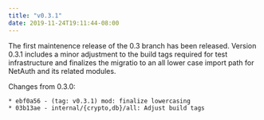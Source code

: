 ```yaml
---
title: "v0.3.1"
date: 2019-11-24T19:11:44-08:00
---
```


The first maintenence release of the 0.3 branch has been released.
Version 0.3.1 includes a minor adjustment to the build tags required
for test infrastructure and finalizes the migratio to an all lower
case import path for NetAuth and its related modules.

Changes from 0.3.0:

```text
* ebf0a56 - (tag: v0.3.1) mod: finalize lowercasing
* 03b13ae - internal/{crypto,db}/all: Adjust build tags
```

